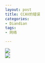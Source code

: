 ```yaml
---
layout: post
title: CCAV的错误
categories:
- Diandian
tags:
- 网络

---
```

<img src="http://m1.img.srcdd.com/farm5/d/2012/0627/10/0EB8815852D93647BF0C2F6DC47D82E9_B500_900_500_368.JPEG" />
<br />
<img src="http://m1.img.srcdd.com/farm5/d/2012/0627/10/8167E278F19AA82DB8083F674065DD30_B500_900_429_325.JPEG" />